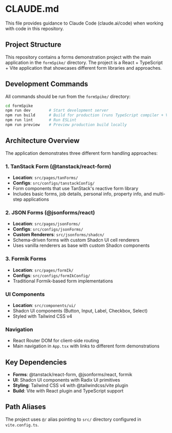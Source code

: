 # CLAUDE.md

This file provides guidance to Claude Code (claude.ai/code) when working with code in this repository.

## Project Structure

This repository contains a forms demonstration project with the main application in the `formSpike/` directory. The project is a React + TypeScript + Vite application that showcases different form libraries and approaches.

## Development Commands

All commands should be run from the `formSpike/` directory:

```bash
cd formSpike
npm run dev        # Start development server
npm run build      # Build for production (runs TypeScript compiler + Vite build)
npm run lint       # Run ESLint
npm run preview    # Preview production build locally
```

## Architecture Overview

The application demonstrates three different form handling approaches:

### 1. TanStack Form (@tanstack/react-form)
- **Location**: `src/pages/tanForms/`
- **Configs**: `src/configs/tanstackConfig/`
- Form components that use TanStack's reactive form library
- Includes basic forms, job details, personal info, property info, and multi-step applications

### 2. JSON Forms (@jsonforms/react)
- **Location**: `src/pages/jsonForms/`
- **Configs**: `src/configs/jsonForms/`
- **Custom Renderers**: `src/jsonforms/shadcn/`
- Schema-driven forms with custom Shadcn UI cell renderers
- Uses vanilla renderers as base with custom Shadcn components

### 3. Formik Forms
- **Location**: `src/pages/formIk/`
- **Configs**: `src/configs/formIkConfig/`
- Traditional Formik-based form implementations

### UI Components
- **Location**: `src/components/ui/`
- Shadcn UI components (Button, Input, Label, Checkbox, Select)
- Styled with Tailwind CSS v4

### Navigation
- React Router DOM for client-side routing
- Main navigation in `App.tsx` with links to different form demonstrations

## Key Dependencies

- **Forms**: @tanstack/react-form, @jsonforms/react, formik
- **UI**: Shadcn UI components with Radix UI primitives
- **Styling**: Tailwind CSS v4 with @tailwindcss/vite plugin
- **Build**: Vite with React plugin and TypeScript support

## Path Aliases

The project uses `@/` alias pointing to `src/` directory configured in `vite.config.ts`.